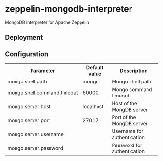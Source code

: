 # zeppelin-mongodb-interpreter
MongoDB interpreter for Apache Zeppelin

## Deployment


## Configuration

<table>
  <tr><th>Parameter</th><th>Default value</th><th>Description</th></tr>
  <tr><td>mongo.shell.path</td><td>mongo</td><td>Mongo shell path</td></tr>
  <tr><td>mongo.shell.command.timeout</td><td>60000</td><td>Mongo command timeout</td></tr>
  <tr><td>mongo.server.host</td><td>localhost</td><td>Host of the MongDB server</td></tr>
  <tr><td>mongo.server.port</td><td>27017</td><td>Port of the MongDB server</td></tr>
  <tr><td>mongo.server.username</td><td></td><td>Username for authentication</td></tr>
  <tr><td>mongo.server.password</td><td></td><td>Password for authentication</td></tr>
</table>

